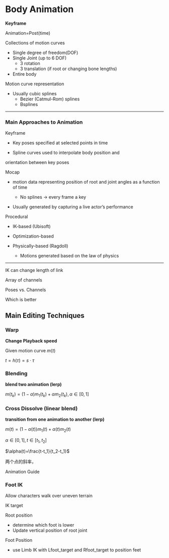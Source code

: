 # Body Animation

**Keyframe**

Animation=Post(time)

Collections of motion curves

- Single degree of freedom(DOF)
- Single Joint (up to 6 DOF)
  - 3 rotation
  - 3 translation (if root or changing bone lengths)
- Entire body

Motion curve representation

- Usually cubic splines
  - Bezier (Catmul-Rom) splines
  - Bsplines

---

### Main Approaches to Animation

Keyframe

- Key poses specified at selected points in time

- Spline curves used to interpolate body position and

orientation between key poses

Mocap

- motion data representing position of root and joint angles as a function of time
  - No splines -> every frame a key


- Usually generated by capturing a live actor’s performance

Procedural

- IK-based (Ubisoft)

- Optimization-based

- Physically-based (Ragdoll)
  - Motions generated based on the law of physics

---

IK can change length of link

Array of channels



Poses vs. Channels

Which is better 

## Main Editing Techniques

### Warp

**Change Playback speed**

Given motion curve $m(t)$

$t=h(\tau)=s\cdot\tau$

### Blending

**blend two animation (lerp)**

$m(t_k)=(1-\alpha)m_1(t_k)+\alpha m_2(t_k),\alpha\in[0,1]$

### Cross Dissolve (linear blend)

**transition from one animation to another (lerp)**

$m(t)=(1-\alpha(t))m_1(t)+\alpha(t) m_2(t)$

$\alpha\in[0,1],t\in[t_1,t_2]$

$\alpha(t)=\frac{t-t_1}{t_2-t_1}$

两个点的斜率，



Animation Guide



### Foot IK

Allow characters walk over uneven terrain

IK target

Root position

- determine which foot is lower
- Update vertical position of root joint

Foot Position

- use Limb IK with Lfoot_target and Rfoot_target to position feet
